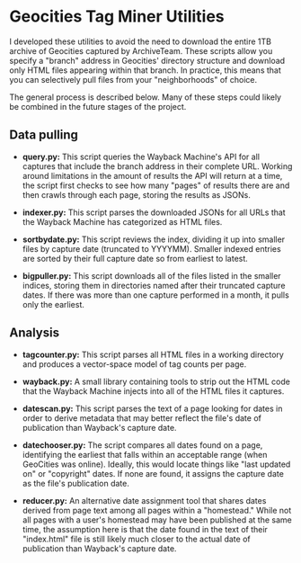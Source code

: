 Geocities Tag Miner Utilities
=======
I developed these utilities to avoid the need to download the entire 1TB archive of Geocities captured by ArchiveTeam. These scripts allow you specify a "branch" address in Geocities' directory structure and download only HTML files appearing within that branch. In practice, this means that you can selectively pull files from your "neighborhoods" of choice.

The general process is described below. Many of these steps could likely be combined in the future stages of the project.

## Data pulling

* **query.py:** This script queries the Wayback Machine's API for all captures that include the branch address in their complete URL. Working around limitations in the amount of results the API will return at a time, the script first checks to see how many "pages" of results there are and then crawls through each page, storing the results as JSONs.

* **indexer.py:** This script parses the downloaded JSONs for all URLs that the Wayback Machine has categorized as HTML files.

* **sortbydate.py:** This script reviews the index, dividing it up into smaller files by capture date (truncated to YYYYMM). Smaller indexed entries are sorted by their full capture date so from earliest to latest.

* **bigpuller.py:** This script downloads all of the files listed in the smaller indices, storing them in directories named after their truncated capture dates. If there was more than one capture performed in a month, it pulls only the earliest.

## Analysis

* **tagcounter.py:** This script parses all HTML files in a working directory and produces a vector-space model of tag counts per page.

* **wayback.py:** A small library containing tools to strip out the HTML code that the Wayback Machine injects into all of the HTML files it captures.

* **datescan.py:** This script parses the text of a page looking for dates in order to derive metadata that may better reflect the file's date of publication than Wayback's capture date.

* **datechooser.py:** The script compares all dates found on a page, identifying the earliest that falls within an acceptable range (when GeoCities was online). Ideally, this would locate things like "last updated on" or "copyright" dates. If none are found, it assigns the capture date as the file's publication date.

* **reducer.py:** An alternative date assignment tool that shares dates derived from page text among all pages within a "homestead." While not all pages with a user's homestead may have been published at the same time, the assumption here is that the date found in the text of their "index.html" file is still likely much closer to the actual date of publication than Wayback's capture date.
